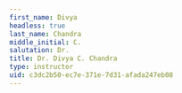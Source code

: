 ```yaml
---
first_name: Divya
headless: true
last_name: Chandra
middle_initial: C.
salutation: Dr.
title: Dr. Divya C. Chandra
type: instructor
uid: c3dc2b50-ec7e-371e-7d31-afada247eb08
---
```


